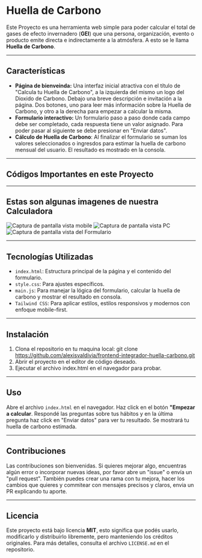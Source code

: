 # Huella de Carbono 
Este Proyecto es una herramienta web simple para poder calcular el total de gases de efecto invernadero (**GEI**) que una persona, organización, evento o producto emite directa e indirectamente a la atmósfera. A esto se le llama **Huella de Carbono**.

---

## Características

* **Página de bienveinda:** Una interfaz inicial atractiva con el título de "Calcula tu Huella de Carbono", a la izquierda del mismo un logo del Dioxido de Carbono. Debajo una breve descripción e invitación a la página. Dos botones, uno para leer más información sobre la Huella de Carbono, y otro a la derecha para empezar a calcular la misma.
* **Formulario interactivo:** Un formulario paso a paso donde cada campo debe ser  completado, cada respuesta tiene un valor asignado. Para poder pasar al siguiente se debe presionar en "Enviar datos".
* **Cálculo de Huella de Carbono**: Al finalizar el formulario se suman los valores seleccionados o ingresdos para estimar la huella de carbono mensual del usuario. El resultado es mostrado en la consola.

---

## Códigos Importantes en este Proyecto

---

## Estas son algunas imagenes de nuestra Calculadora

![Captura de pantalla vista mobile](assets/captura-mobile.jpg)
![Captura de pantalla vista PC](assets/captura-pc.jpg)
![Captura de pantalla vista del Formulario](assets/captura-vista-formulario.jpg)

---

## Tecnologías Utilizadas

* `index.html`: Estructura principal de la página y el contenido del formulario.
* `style.css`: Para ajustes específicos.
* `main.js`: Para manejar la lógica del formulario, calcular la huella de carbono y mostrar el resultado en consola.
* `Tailwind CSS`: Para aplicar estilos, estilos responsivos y modernos con enfoque mobile-first.

---

## Instalación

1. Clona el repositorio en tu maquina local: git clone https://github.com/alexisvaldivia/frontend-integrador-huella-carbono.git 
2. Abrir el proyecto en el editor de código deseado.
3. Ejecutar el archivo index.html en el navegador para probar.

---

## Uso

Abre el archivo `index.html` en el navegador. Haz click en el botón **"Empezar a calcular**. Respondé las preguntas sobre tus hábitos y en la última pregunta haz click en "Enviar datos" para ver tu resultado.
Se mostrará tu huella de carbono estimada.

---

## Contribuciones

Las contribuciones son bienvenidas. Si quieres mejorar algo, encuentras algún error o incorporar nuevas ideas, por favor abre un "issue" o envía un "pull request". También puedes crear una rama con tu mejora, hacer los cambios que quieres y commitear con mensajes precisos y claros, envia un PR explicando tu aporte.

---

## Licencia

Este proyecto está bajo licencia **MIT**, esto significa que podés usarlo, modificarlo y distribuirlo libremente, pero manteniendo los créditos originales. Para más detalles, consulta el archivo `LICENSE.md` en el repositorio.
